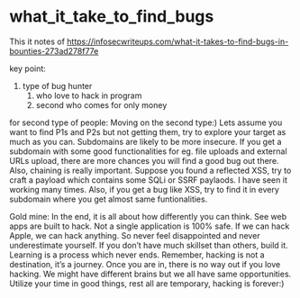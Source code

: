 # what_it_take_to_find_bugs

This it notes of https://infosecwriteups.com/what-it-takes-to-find-bugs-in-bounties-273ad278f77e

key point:
1. type of bug hunter
   1. who love to hack in program
   2. second who comes for only money


for second type of people:
Moving on the second type:) Lets assume you want to find P1s and P2s but not getting them, try to explore your target as much as you can.
Subdomains are likely to be more insecure. If you get a subdomain with some good functionalities for eg. file uploads and external URLs upload, there are more chances you will find a good bug out there. Also, chaining is really important. Suppose you found a reflected XSS, try to craft a payload which contains some SQLi or SSRF paylaods. I have seen it working many times. Also, if you get a bug like XSS, try to find it in every subdomain where you get almost same funtionalities.


Gold mine:
In the end, it is all about how differently you can think. See web apps are built to hack. Not a single application is 100% safe. If we can hack Apple, we can hack anything. So never feel disappointed and never underestimate yourself. If you don’t have much skillset than others, build it. Learning is a process which never ends. Remember, hacking is not a destination, it’s a journey. Once you are in, there is no way out if you love hacking. We might have different brains but we all have same opportunities. Utilize your time in good things, rest all are temporary, hacking is forever:)
